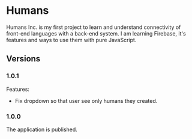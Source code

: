 # Humans

Humans Inc. is my first project to learn and understand connectivity of front-end languages with a back-end system. I am learning Firebase, it's features and ways to use them with pure JavaScript.

## Versions

### 1.0.1

Features:

- Fix dropdown so that user see only humans they created.

### 1.0.0

The application is published.
